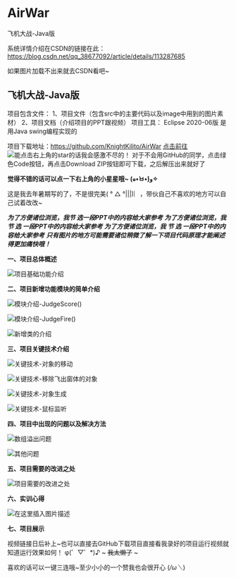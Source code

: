 # AirWar
飞机大战-Java版

系统详情介绍在CSDN的链接在此：https://blog.csdn.net/qq_38677092/article/details/113287685

如果图片加载不出来就去CSDN看吧~

## **飞机大战-Java版**
项目包含文件：
1、项目文件（包含src中的主要代码以及image中用到的图片素材）
2、项目文档（介绍项目的PPT跟视频）
项目工具：
Eclipse 2020-06版
是用Java swing编程实现的

项目下载地址：https://github.com/KnightKilito/AirWar
[点击前往](https://github.com/KnightKilito/AirWar)
![能点击右上角的star的话我会感激不尽的！](https://img-blog.csdnimg.cn/20210128005726238.png?x-oss-process=image/watermark,type_ZmFuZ3poZW5naGVpdGk,shadow_10,text_aHR0cHM6Ly9ibG9nLmNzZG4ubmV0L3FxXzM4Njc3MDky,size_16,color_FFFFFF,t_70#pic_center)
对于不会用GitHub的同学，点击绿色Code按钮，再点击Download ZIP按钮即可下载，之后解压出来就好了

**觉得不错的话可以点一下右上角的小星星哦~ (๑•̀ㅂ•́)و✧**

这是我去年暑期写的了，不是很完美( ° △ °|||)︴，带伙自己不喜欢的地方可以自己试着改改~


***为了方便诸位浏览，我节 选一段PPT中的内容给大家参考***
***为了方便诸位浏览，我 节 选 一段PPT中的内容给大家参考***
***为了方便诸位浏览，我  节   选  一段PPT中的内容给大家参考***
***只有图片的地方可能需要诸位稍微了解一下项目代码原理才能阐述得更加痛快哦！***

**一、项目总体概述**

![项目基础功能介绍](https://img-blog.csdnimg.cn/20210128010451696.png?x-oss-process=image/watermark,type_ZmFuZ3poZW5naGVpdGk,shadow_10,text_aHR0cHM6Ly9ibG9nLmNzZG4ubmV0L3FxXzM4Njc3MDky,size_16,color_FFFFFF,t_70#pic_center)

**二、项目新增功能模块的简单介绍**

![模块介绍-JudgeScore()](https://img-blog.csdnimg.cn/20210128010602684.png?x-oss-process=image/watermark,type_ZmFuZ3poZW5naGVpdGk,shadow_10,text_aHR0cHM6Ly9ibG9nLmNzZG4ubmV0L3FxXzM4Njc3MDky,size_16,color_FFFFFF,t_70)

![模块介绍-JudgeFire()](https://img-blog.csdnimg.cn/20210128010602651.png?x-oss-process=image/watermark,type_ZmFuZ3poZW5naGVpdGk,shadow_10,text_aHR0cHM6Ly9ibG9nLmNzZG4ubmV0L3FxXzM4Njc3MDky,size_16,color_FFFFFF,t_70)

![新增类的介绍](https://img-blog.csdnimg.cn/20210128010602443.png?x-oss-process=image/watermark,type_ZmFuZ3poZW5naGVpdGk,shadow_10,text_aHR0cHM6Ly9ibG9nLmNzZG4ubmV0L3FxXzM4Njc3MDky,size_16,color_FFFFFF,t_70)

**三、项目关键技术介绍**

![关键技术-对象的移动](https://img-blog.csdnimg.cn/20210128010840346.png?x-oss-process=image/watermark,type_ZmFuZ3poZW5naGVpdGk,shadow_10,text_aHR0cHM6Ly9ibG9nLmNzZG4ubmV0L3FxXzM4Njc3MDky,size_16,color_FFFFFF,t_70)

![关键技术-移除飞出窗体的对象](https://img-blog.csdnimg.cn/20210128010840281.png?x-oss-process=image/watermark,type_ZmFuZ3poZW5naGVpdGk,shadow_10,text_aHR0cHM6Ly9ibG9nLmNzZG4ubmV0L3FxXzM4Njc3MDky,size_16,color_FFFFFF,t_70)

![关键技术-对象生成](https://img-blog.csdnimg.cn/20210128010840290.png?x-oss-process=image/watermark,type_ZmFuZ3poZW5naGVpdGk,shadow_10,text_aHR0cHM6Ly9ibG9nLmNzZG4ubmV0L3FxXzM4Njc3MDky,size_16,color_FFFFFF,t_70)

![关键技术-鼠标监听](https://img-blog.csdnimg.cn/20210128010840236.png?x-oss-process=image/watermark,type_ZmFuZ3poZW5naGVpdGk,shadow_10,text_aHR0cHM6Ly9ibG9nLmNzZG4ubmV0L3FxXzM4Njc3MDky,size_16,color_FFFFFF,t_70)

**四、项目中出现的问题以及解决方法**

![数组溢出问题](https://img-blog.csdnimg.cn/20210128011213172.png?x-oss-process=image/watermark,type_ZmFuZ3poZW5naGVpdGk,shadow_10,text_aHR0cHM6Ly9ibG9nLmNzZG4ubmV0L3FxXzM4Njc3MDky,size_16,color_FFFFFF,t_70)

![其他问题](https://img-blog.csdnimg.cn/20210128011212745.png?x-oss-process=image/watermark,type_ZmFuZ3poZW5naGVpdGk,shadow_10,text_aHR0cHM6Ly9ibG9nLmNzZG4ubmV0L3FxXzM4Njc3MDky,size_16,color_FFFFFF,t_70)

**五、项目需要的改进之处**

![项目需要的改进之处](https://img-blog.csdnimg.cn/20210128011327835.png?x-oss-process=image/watermark,type_ZmFuZ3poZW5naGVpdGk,shadow_10,text_aHR0cHM6Ly9ibG9nLmNzZG4ubmV0L3FxXzM4Njc3MDky,size_16,color_FFFFFF,t_70#pic_center)

**六、实训心得**

![在这里插入图片描述](https://img-blog.csdnimg.cn/2021012801162687.png?x-oss-process=image/watermark,type_ZmFuZ3poZW5naGVpdGk,shadow_10,text_aHR0cHM6Ly9ibG9nLmNzZG4ubmV0L3FxXzM4Njc3MDky,size_16,color_FFFFFF,t_70#pic_center)

**七、项目展示**

视频链接日后补上~也可以直接去GitHub下载项目直接看我录好的项目运行视频就知道运行效果如何！ φ(゜▽゜*)♪
~ ~~我太懒了~~ ~

喜欢的话可以一键三连哦~至少小小的一个赞我也会很开心 (*/ω＼*)


